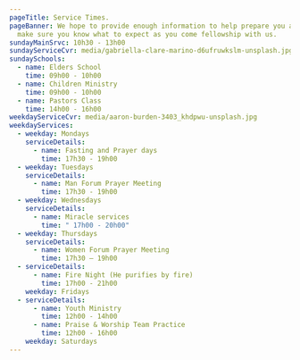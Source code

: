 ```yaml
---
pageTitle: Service Times.
pageBanner: We hope to provide enough information to help prepare you and to
  make sure you know what to expect as you come fellowship with us.
sundayMainSrvc: 10h30 - 13h00
sundayServiceCvr: media/gabriella-clare-marino-d6ufruwkslm-unsplash.jpg
sundaySchools:
  - name: Elders School
    time: 09h00 - 10h00
  - name: Children Ministry
    time: 09h00 - 10h00
  - name: Pastors Class
    time: 14h00 - 16h00
weekdayServiceCvr: media/aaron-burden-3403_khdpwu-unsplash.jpg
weekdayServices:
  - weekday: Mondays
    serviceDetails:
      - name: Fasting and Prayer days
        time: 17h30 - 19h00
  - weekday: Tuesdays
    serviceDetails:
      - name: Man Forum Prayer Meeting
        time: 17h30 - 19h00
  - weekday: Wednesdays
    serviceDetails:
      - name: Miracle services
        time: " 17h00 - 20h00"
  - weekday: Thursdays
    serviceDetails:
      - name: Women Forum Prayer Meeting
        time: 17h30 – 19h00
  - serviceDetails:
      - name: Fire Night (He purifies by fire)
        time: 17h00 - 21h00
    weekday: Fridays
  - serviceDetails:
      - name: Youth Ministry
        time: 12h00 - 14h00
      - name: Praise & Worship Team Practice
        time: 12h00 - 16h00
    weekday: Saturdays
---
```

